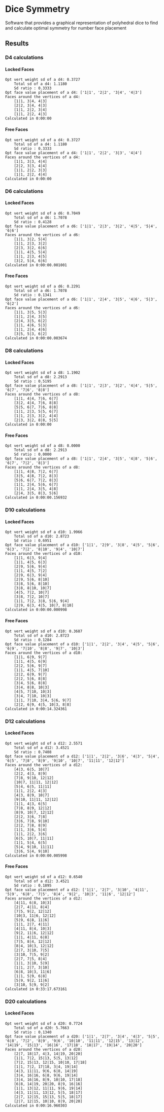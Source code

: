 # Dice Symmetry
Software that provides a graphical representation of polyhedral dice to find and calculate optimal symmetry for number face placement

## Results


### D4 calculations
#### Locked Faces
	Opt vert weight sd of a d4: 0.3727
		Total sd of a d4: 1.1180
		Sd ratio : 0.3333
	Opt face value placement of a d4: ['1|1', '2|2', '3|4', '4|3']
	Faces around the vertices of a d4: 
		[1|1, 3|4, 4|3]
		[2|2, 3|4, 4|3]
		[1|1, 2|2, 3|4]
		[1|1, 2|2, 4|3]
	Calculated in 0:00:00

#### Free Faces
	Opt vert weight sd of a d4: 0.3727
		Total sd of a d4: 1.1180
		Sd ratio : 0.3333
	Opt face value placement of a d4: ['1|1', '2|2', '3|3', '4|4']
	Faces around the vertices of a d4: 
		[1|1, 3|3, 4|4]
		[2|2, 3|3, 4|4]
		[1|1, 2|2, 3|3]
		[1|1, 2|2, 4|4]
	Calculated in 0:00:00



### D6 calculations
#### Locked Faces
	Opt vert weight sd of a d6: 0.7049
		Total sd of a d6: 1.7078
		Sd ratio : 0.4128
	Opt face value placement of a d6: ['1|1', '2|3', '3|2', '4|5', '5|4', '6|6']
	Faces around the vertices of a d6: 
		[1|1, 3|2, 5|4]
		[1|1, 2|3, 3|2]
		[2|3, 3|2, 6|6]
		[1|1, 4|5, 5|4]
		[1|1, 2|3, 4|5]
		[3|2, 5|4, 6|6]
	Calculated in 0:00:00.001001

#### Free Faces
	Opt vert weight sd of a d6: 0.2291
		Total sd of a d6: 1.7078
		Sd ratio : 0.1341
	Opt face value placement of a d6: ['1|1', '2|4', '3|5', '4|6', '5|3', '6|2']
	Faces around the vertices of a d6: 
		[1|1, 3|5, 5|3]
		[1|1, 2|4, 3|5]
		[2|4, 3|5, 6|2]
		[1|1, 4|6, 5|3]
		[1|1, 2|4, 4|6]
		[3|5, 5|3, 6|2]
	Calculated in 0:00:00.003674



### D8 calculations
#### Locked Faces
	Opt vert weight sd of a d8: 1.1902
		Total sd of a d8: 2.2913
		Sd ratio : 0.5195
	Opt face value placement of a d8: ['1|1', '2|3', '3|2', '4|4', '5|5', '6|7', '7|6', '8|8']
	Faces around the vertices of a d8: 
		[1|1, 4|4, 7|6, 6|7]
		[3|2, 4|4, 7|6, 8|8]
		[5|5, 6|7, 7|6, 8|8]
		[1|1, 2|3, 5|5, 6|7]
		[1|1, 2|3, 3|2, 4|4]
		[2|3, 3|2, 8|8, 5|5]
	Calculated in 0:00:00

#### Free Faces
	Opt vert weight sd of a d8: 0.0000
		Total sd of a d8: 2.2913
		Sd ratio : 0.0000
	Opt face value placement of a d8: ['1|1', '2|4', '3|5', '4|8', '5|6', '6|7', '7|2', '8|3']
	Faces around the vertices of a d8: 
		[1|1, 4|8, 7|2, 6|7]
		[3|5, 4|8, 7|2, 8|3]
		[5|6, 6|7, 7|2, 8|3]
		[1|1, 2|4, 5|6, 6|7]
		[1|1, 2|4, 3|5, 4|8]
		[2|4, 3|5, 8|3, 5|6]
	Calculated in 0:00:00.156932



### D10 calculations
#### Locked Faces
	Opt vert weight sd of a d10: 1.9966
		Total sd of a d10: 2.8723
		Sd ratio : 0.6951
	Opt face value placement of a d10: ['1|1', '2|9', '3|8', '4|5', '5|6', '6|3', '7|2', '8|10', '9|4', '10|7']
	Faces around the vertices of a d10: 
		[1|1, 6|3, 9|4]
		[1|1, 4|5, 6|3]
		[2|9, 5|6, 9|4]
		[1|1, 4|5, 7|2]
		[2|9, 6|3, 9|4]
		[2|9, 5|6, 8|10]
		[3|8, 5|6, 8|10]
		[3|8, 8|10, 10|7]
		[4|5, 7|2, 10|7]
		[3|8, 7|2, 10|7]
		[1|1, 7|2, 3|8, 5|6, 9|4]
		[2|9, 6|3, 4|5, 10|7, 8|10]
	Calculated in 0:00:00.000998

#### Free Faces
	Opt vert weight sd of a d10: 0.3687
		Total sd of a d10: 2.8723
		Sd ratio : 0.1284
	Opt face value placement of a d10: ['1|1', '2|2', '3|4', '4|5', '5|6', '6|9', '7|10', '8|8', '9|7', '10|3']
	Faces around the vertices of a d10: 
		[1|1, 6|9, 9|7]
		[1|1, 4|5, 6|9]
		[2|2, 5|6, 9|7]
		[1|1, 4|5, 7|10]
		[2|2, 6|9, 9|7]
		[2|2, 5|6, 8|8]
		[3|4, 5|6, 8|8]
		[3|4, 8|8, 10|3]
		[4|5, 7|10, 10|3]
		[3|4, 7|10, 10|3]
		[1|1, 7|10, 3|4, 5|6, 9|7]
		[2|2, 6|9, 4|5, 10|3, 8|8]
	Calculated in 0:00:14.324361



### D12 calculations
#### Locked Faces
	Opt vert weight sd of a d12: 2.5571
		Total sd of a d12: 3.4521
		Sd ratio : 0.7408
	Opt face value placement of a d12: ['1|1', '2|2', '3|6', '4|3', '5|4', '6|5', '7|8', '8|9', '9|10', '10|7', '11|11', '12|12']
	Faces around the vertices of a d12: 
		[4|3, 6|5, 10|7]
		[2|2, 4|3, 8|9]
		[7|8, 9|10, 12|12]
		[10|7, 11|11, 12|12]
		[5|4, 6|5, 11|11]
		[1|1, 2|2, 4|3]
		[4|3, 8|9, 10|7]
		[9|10, 11|11, 12|12]
		[1|1, 4|3, 6|5]
		[7|8, 8|9, 12|12]
		[8|9, 10|7, 12|12]
		[2|2, 3|6, 7|8]
		[3|6, 7|8, 9|10]
		[2|2, 7|8, 8|9]
		[1|1, 3|6, 5|4]
		[1|1, 2|2, 3|6]
		[6|5, 10|7, 11|11]
		[1|1, 5|4, 6|5]
		[5|4, 9|10, 11|11]
		[3|6, 5|4, 9|10]
	Calculated in 0:00:00.005998

#### Free Faces
	Opt vert weight sd of a d12: 0.6540
		Total sd of a d12: 3.4521
		Sd ratio : 0.1895
	Opt face value placement of a d12: ['1|1', '2|7', '3|10', '4|11', '5|9', '6|8', '7|5', '8|4', '9|2', '10|3', '11|6', '12|12']
	Faces around the vertices of a d12: 
		[4|11, 6|8, 10|3]
		[2|7, 4|11, 8|4]
		[7|5, 9|2, 12|12]
		[10|3, 11|6, 12|12]
		[5|9, 6|8, 11|6]
		[1|1, 2|7, 4|11]
		[4|11, 8|4, 10|3]
		[9|2, 11|6, 12|12]
		[1|1, 4|11, 6|8]
		[7|5, 8|4, 12|12]
		[8|4, 10|3, 12|12]
		[2|7, 3|10, 7|5]
		[3|10, 7|5, 9|2]
		[2|7, 7|5, 8|4]
		[1|1, 3|10, 5|9]
		[1|1, 2|7, 3|10]
		[6|8, 10|3, 11|6]
		[1|1, 5|9, 6|8]
		[5|9, 9|2, 11|6]
		[3|10, 5|9, 9|2]
	Calculated in 0:33:17.673161



### D20 calculations
#### Locked Faces
	Opt vert weight sd of a d20: 0.7724
		Total sd of a d20: 5.7663
		Sd ratio : 0.1340
	Opt face value placement of a d20: ['1|1', '2|7', '3|4', '4|3', '5|5', '6|8', '7|2', '8|9', '9|6', '10|10', '11|11', '12|15', '13|12', '14|19', '15|13', '16|16', '17|18', '18|17', '19|14', '20|20']
	Faces around the vertices of a d20: 
		[2|7, 18|17, 4|3, 14|19, 20|20]
		[1|1, 7|2, 15|13, 5|5, 13|12]
		[7|2, 15|13, 12|15, 10|10, 17|18]
		[1|1, 7|2, 17|18, 3|4, 19|14]
		[4|3, 11|11, 9|6, 6|8, 14|19]
		[3|4, 16|16, 6|8, 9|6, 19|14]
		[3|4, 16|16, 8|9, 10|10, 17|18]
		[6|8, 14|19, 20|20, 8|9, 16|16]
		[1|1, 13|12, 11|11, 9|6, 19|14]
		[4|3, 11|11, 13|12, 5|5, 18|17]
		[2|7, 12|15, 15|13, 5|5, 18|17]
		[2|7, 12|15, 10|10, 8|9, 20|20]
	Calculated in 0:00:16.960303

